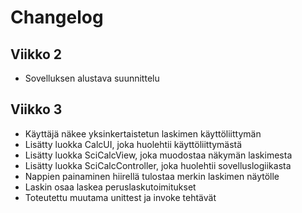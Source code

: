 # Changelog

## Viikko 2

- Sovelluksen alustava suunnittelu

## Viikko 3

- Käyttäjä näkee yksinkertaistetun laskimen käyttöliittymän
- Lisätty luokka CalcUI, joka huolehtii käyttöliittymästä
- Lisätty luokka SciCalcView, joka muodostaa näkymän laskimesta
- Lisätty luokka SciCalcController, joka huolehtii sovelluslogiikasta
- Nappien painaminen hiirellä tulostaa merkin laskimen näytölle
- Laskin osaa laskea peruslaskutoimitukset
- Toteutettu muutama unittest ja invoke tehtävät

